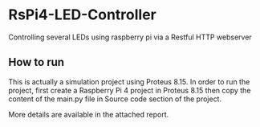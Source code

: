 # RsPi4-LED-Controller
Controlling several LEDs using raspberry pi via a Restful HTTP webserver

## How to run
This is actually a simulation project using Proteus 8.15.
In order to run the project, first create a Raspberry Pi 4 project in Proteus 8.15 then copy the content of the main.py file in Source code section of the project.

More details are available in the attached report.
